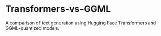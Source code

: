 # Transformers-vs-GGML
A comparison of text generation using Hugging Face Transformers and GGML-quantized models.
